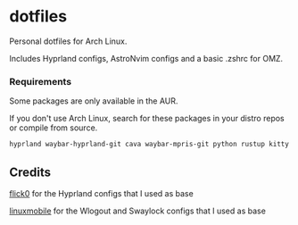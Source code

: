 # dotfiles

Personal dotfiles for Arch Linux.

Includes Hyprland configs, AstroNvim configs and a basic .zshrc for OMZ. 

### Requirements 

Some packages are only available in the AUR.

If you don't use Arch Linux, search for these packages in your distro repos or compile from source.

```bash
hyprland waybar-hyprland-git cava waybar-mpris-git python rustup kitty zsh wofi xdg-desktop-portal-hyprland tty-clock-git swaylockd grim slurp btop pfetch-rs jq dunst wl-clipboard swaylock-effects-git swww swayidle wlogout neovim pamixer
```

## Credits

[flick0](https://github.com/flick0/dotfiles) for the Hyprland configs that I used as base

[linuxmobile](https://github.com/linuxmobile/hyprland-dots) for the Wlogout and Swaylock configs that I used as base
